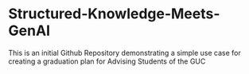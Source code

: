 # Structured-Knowledge-Meets-GenAI
This is an initial Github Repository demonstrating a simple use case for creating a graduation plan for Advising Students of the GUC 
